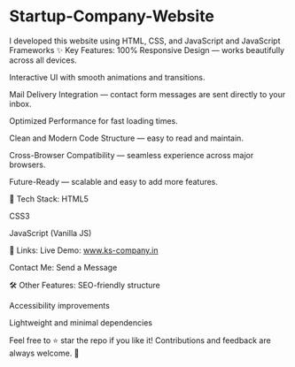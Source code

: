 # Startup-Company-Website
I developed this website using HTML, CSS, and JavaScript and JavaScript Frameworks
✨ Key Features:
100% Responsive Design — works beautifully across all devices.

Interactive UI with smooth animations and transitions.

Mail Delivery Integration — contact form messages are sent directly to your inbox.

Optimized Performance for fast loading times.

Clean and Modern Code Structure — easy to read and maintain.

Cross-Browser Compatibility — seamless experience across major browsers.

Future-Ready — scalable and easy to add more features.

🚀 Tech Stack:
HTML5

CSS3

JavaScript (Vanilla JS)

🔗 Links:
Live Demo: www.ks-company.in

Contact Me: Send a Message


🛠 Other Features:
SEO-friendly structure

Accessibility improvements

Lightweight and minimal dependencies

Feel free to ⭐ star the repo if you like it! Contributions and feedback are always welcome. 🙌


